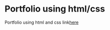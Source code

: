 # Portfolio using html/css
 Portfolio using html and css link[here](http://127.0.0.1:5500/index.html)
